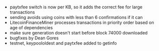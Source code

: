 * paytxfee switch is now per KB, so it adds the correct fee for large transactions
* sending avoids using coins with less than 6 confirmations if it can
* LitecoinFinanceMiner processes transactions in priority order based on age of dependencies
* make sure generation doesn't start before block 74000 downloaded
* bugfixes by Dean Gores
* testnet, keypoololdest and paytxfee added to getinfo

